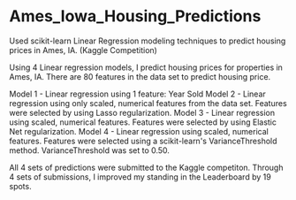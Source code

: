 # Ames_Iowa_Housing_Predictions
Used scikit-learn Linear Regression modeling techniques to predict housing prices in Ames, IA. (Kaggle Competition)

Using 4 Linear regression models, I predict housing prices for properties in Ames, IA. There are 80 features in the data set to predict housing price. 

Model 1 - Linear regression using 1 feature: Year Sold
Model 2 - Linear regression using only scaled, numerical features from the data set. Features were selected by using Lasso regularization. 
Model 3 - Linear regression using scaled, numerical features. Features were selected by using Elastic Net regularization. 
Model 4 - Linear regression using scaled, numerical features. Features were selected using a scikit-learn's VarianceThreshold method. VarianceThreshold was set to 0.50. 

All 4 sets of predictions were submitted to the Kaggle competiton. Through 4 sets of submissions, I improved my standing in the Leaderboard by 19 spots. 
